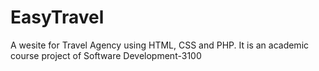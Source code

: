 # EasyTravel
 A wesite for Travel Agency using HTML, CSS and PHP. It is an academic course project of Software Development-3100
